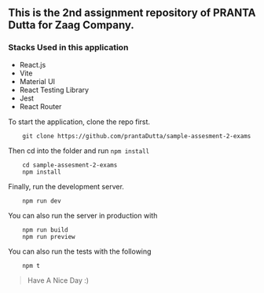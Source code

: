## This is the 2nd assignment repository of PRANTA Dutta for Zaag Company.

### Stacks Used in this application

- React.js
- Vite
- Material UI
- React Testing Library
- Jest
- React Router

To start the application, clone the repo first.

```shell
    git clone https://github.com/prantaDutta/sample-assesment-2-exams
```

Then cd into the folder and run `npm install`

```shell
    cd sample-assesment-2-exams
    npm install
```

Finally, run the development server.

```shell
    npm run dev
```

You can also run the server in production with

```shell
    npm run build
    npm run preview
```

You can also run the tests with the following

```shell
    npm t
```

> Have A Nice Day :)
